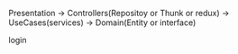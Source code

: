Presentation -> 
Controllers(Repositoy or Thunk or redux) ->
UseCases(services) ->
Domain(Entity or interface)

login